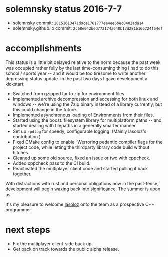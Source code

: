 # solemnsky status 2016-7-7

 * solemnsky commit: `28151613471d9ce1761777ea4ee6bec8402ada14`
 * solemnsky.github.io commit: `2c68e042bed772174a648b13d281b166724f54ef`

# accomplishments

This status is a little bit delayed relative to the norm because the past week was occupied rather fully by the last time-consuming thing I had to do this school / sports year -- and it would be too tiresome to write another depressing status update. In the past two days I gave development a kickstart:

  * Switched from gzipped tar to zip for environment files.
  * Implemented archive decompression and accessing for both linux and windows -- we're using the 7zip binary instead of a library currently, but this could change in the future.
  * Implemented asynchronous loading of Environments from their files.
  * Started using the boost::filesystem library for multiplatform paths -- and started dealing with filepaths in a generally smarter manner.
  * Set up `spdlog` for speedy, configurable logging. (Mainly lasoloz's contribution.)
  * Fixed CMake config to enable -Werroring pedantic compiler flags for the project code, while letting the thirdparty library code build without hitches.
  * Cleaned up some old source, fixed an issue or two with cppcheck.
  * Added cppcheck pass to the CI build.
  * Reactivated the multiplayer client code and started pulling it back together.
  
With distractions with rust and personal obligations now in the past-tense, development will begin waxing back into significance. The summer is upon us.

It's my pleasure to welcome [lasoloz](https://github.com/Lasoloz) onto the team as a prospective C++ programmer.

# next steps

  * Fix the multiplayer client-side back up.
  * Get back on track towards the public alpha release.
